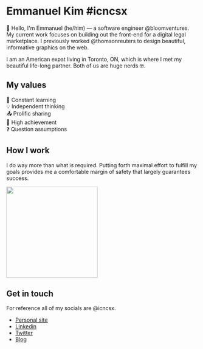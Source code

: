 # Emmanuel Kim #icncsx

👋 Hello, I'm Emmanuel (he/him) — a software engineer @bloomventures. My current work focuses on building out the front-end for  a digital legal marketplace. I previously worked @thomsonreuters to design beautiful, informative graphics on the web. 

I am an American expat living in Toronto, ON, which is where I met my beautiful life-long partner. Both of us are huge nerds 🤓.

## My values
📖 Constant learning<br>
💡 Independent thinking<br>
📤 Prolific sharing<br>
🌟 High achievement<br>
❓ Question assumptions<br>

## How I work
I do way more than what is required. Putting forth maximal effort to fulfill my goals provides me a comfortable margin of safety that largely guarantees success. 

<img src="https://media1.tenor.com/images/c142ea480d7f882e274e47ba4ce7a926/tenor.gif?itemid=6166819" width="240px" align="center">

## Get in touch

For reference all of my socials are @icncsx.

- [Personal site](https://icncsx.com/)
- [Linkedin](https://www.linkedin.com/in/icncsx/)
- [Twitter](https://twitter.com/icncsx)
- [Blog](https://dev.to/icncsx)